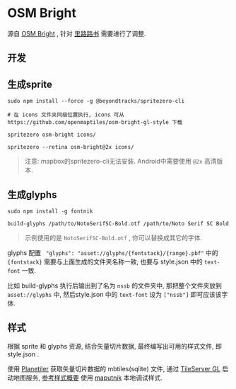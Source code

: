# OSM Bright

源自 [OSM Bright](https://github.com/openmaptiles/osm-bright-gl-style/) , 针对 [里路路书](lilu.red) 需要进行了调整.

## 开发

## 生成sprite

```
sudo npm install --force -g @beyondtracks/spritezero-cli

# 在 icons 文件夹同级位置执行, icons 可从 https://github.com/openmaptiles/osm-bright-gl-style 下载

spritezero osm-bright icons/

spritezero --retina osm-bright@2x icons/
```

> 注意: mapbox的spritezero-cli无法安装. Android中需要使用 `@2x` 高清版本.

## 生成glyphs

```
sudo npm install -g fontnik

build-glyphs /path/to/NotoSerifSC-Bold.otf /path/to/Noto Serif SC Bold
```

> 示例使用的是 `NotoSerifSC-Bold.otf` , 你可以替换成其它的字体.

glyphs 配置 ` "glyphs": "asset://glyphs/{fontstack}/{range}.pbf"` 中的 `{fontstack}` 需要与上面生成的文件夹名称一致, 也要与 style.json 中的 `text-font` 一致.

比如 build-glyphs 执行后输出到了名为 `nssb` 的文件夹中, 那把整个文件夹放到 `asset://glyphs` 中, 然后style.json 中的 `text-font` 设为 `["nssb"]` 即可应该该字体.

## 样式

根据 sprite 和 glyphs 资源, 结合矢量切片数据, 最终编写出可用的样式文件, 即 style.json .

使用 [Planetiler](https://github.com/onthegomap/planetiler/) 获取矢量切片数据的 mbtiles(sqlite) 文件, 通过 [TileServer GL](https://openmaptiles.org/docs/host/tileserver-gl/) 启动地图服务, [参考样式概要](https://openmaptiles.org/docs/style/mapbox-gl-style-spec/) 使用 [maputnik](https://github.com/maputnik/editor) 本地调试样式.
